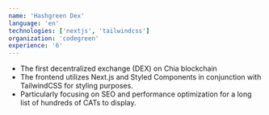 ```yaml
---
name: 'Hashgreen Dex'
language: 'en'
technologies: ['nextjs', 'tailwindcss']
organization: 'codegreen'
experience: '6'
---
```


- The first decentralized exchange (DEX) on Chia blockchain
- The frontend utilizes Next.js and Styled Components in conjunction with TailwindCSS for styling purposes.
- Particularly focusing on SEO and performance optimization for a long list of hundreds of CATs to display.
